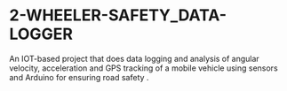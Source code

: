 # 2-WHEELER-SAFETY_DATA-LOGGER
An IOT-based project that does data logging and analysis of angular velocity, acceleration and GPS tracking of a mobile vehicle using sensors and Arduino for ensuring road safety .
